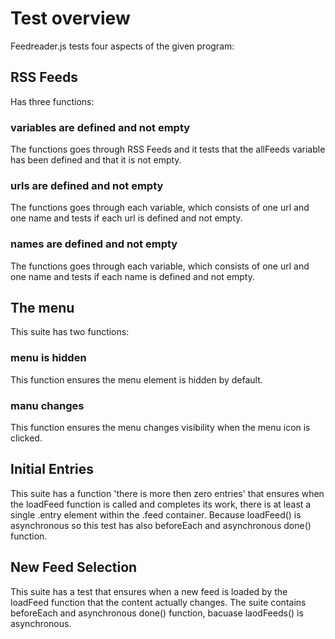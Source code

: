 # Test overview

Feedreader.js tests four aspects of the given program: 

## RSS Feeds

Has three functions:

### variables are defined and not empty
The functions goes through RSS Feeds and it tests that the allFeeds variable has been defined and that it is not empty.

### urls are defined and not empty 
The functions goes through each variable, which consists of one url and one name and tests if each url is defined and not empty.

### names are defined and not empty
The functions goes through each variable, which consists of one url and one name and tests if each name is defined and not empty.

## The menu
This suite has two functions:

### menu is hidden
This function ensures the menu element is hidden by default.

### manu changes
This function ensures the menu changes visibility when the menu icon is clicked.

## Initial Entries

This suite has a function 'there is more then zero entries' that ensures when the loadFeed function is called and completes its work, there is at least a single .entry element within the .feed container. Because loadFeed() is asynchronous so this test has also beforeEach and asynchronous done() function.

## New Feed Selection

This suite has a test that ensures when a new feed is loaded by the loadFeed function that the content actually changes.
The suite contains beforeEach and asynchronous done() function, bacuase laodFeeds() is asynchronous.
